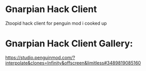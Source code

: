 # Gnarpian Hack Client
Ztoopid hack client for penguin mod i cooked up

# Gnarpian Hack Client Gallery:
https://studio.penguinmod.com/?interpolate&clones=Infinity&offscreen&limitless#3489819085160
